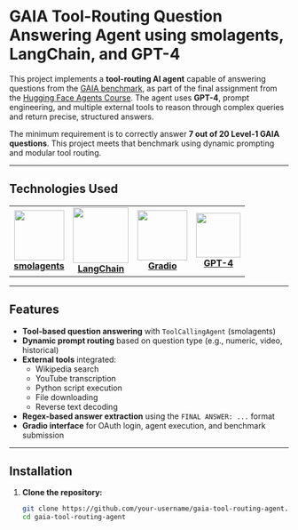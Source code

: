 # GAIA Tool-Routing Question Answering Agent using smolagents, LangChain, and GPT-4

This project implements a **tool-routing AI agent** capable of answering questions from the [GAIA benchmark](https://huggingface.co/learn/agents-course/en/unit4/what-is-gaia), as part of the final assignment from the [Hugging Face Agents Course](https://huggingface.co/learn/agents-course/en/unit4/hands-on). The agent uses **GPT-4**, prompt engineering, and multiple external tools to reason through complex queries and return precise, structured answers.

The minimum requirement is to correctly answer **7 out of 20 Level-1 GAIA questions**. This project meets that benchmark using dynamic prompting and modular tool routing.

---

## Technologies Used

<table>
  <tr>
    <td align="center">
      <img src="https://huggingface.co/datasets/huggingface/documentation-images/resolve/main/smolagents/smolagents.png" width="90"/><br>
      <b><a href="https://github.com/huggingface/smolagents">smolagents</a></b>
    </td>
    <td align="center">
      <img src="https://raw.githubusercontent.com/langchain-ai/.github/main/profile/logo-dark.svg#gh-light-mode-only" width="100"/><br>
      <b><a href="https://www.langchain.com/">LangChain</a></b>
    </td>
    <td align="center">
      <img src="https://gradio.app/assets/logo-dark.svg" width="90"/><br>
      <b><a href="https://gradio.app/">Gradio</a></b>
    </td>
    <td align="center">
      <img src="https://seeklogo.com/images/O/openai-logo-8B9BFEDC26-seeklogo.com.png" width="80"/><br>
      <b><a href="https://openai.com/gpt-4">GPT-4</a></b>
    </td>
  </tr>
</table>

---

## Features

- **Tool-based question answering** with `ToolCallingAgent` (smolagents)
- **Dynamic prompt routing** based on question type (e.g., numeric, video, historical)
- **External tools** integrated:
  - Wikipedia search
  - YouTube transcription
  - Python script execution
  - File downloading
  - Reverse text decoding
- **Regex-based answer extraction** using the `FINAL ANSWER: ...` format
- **Gradio interface** for OAuth login, agent execution, and benchmark submission

---

## Installation

1. **Clone the repository:**
   ```bash
   git clone https://github.com/your-username/gaia-tool-routing-agent.git
   cd gaia-tool-routing-agent
